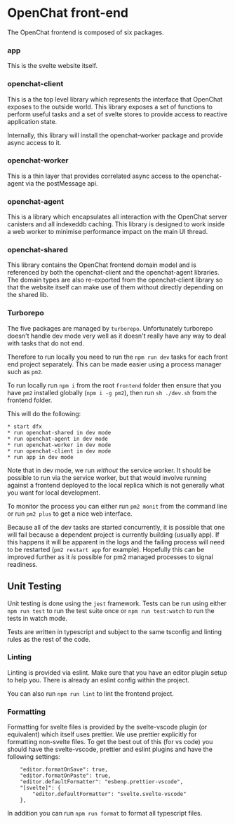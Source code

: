 # OpenChat front-end

The OpenChat frontend is composed of six packages.

### app

This is the svelte website itself.

### openchat-client

This is a the top level library which represents the interface that OpenChat exposes to the outside world. This library exposes a set of functions to perform useful tasks and a set of svelte stores to provide access to reactive application state.

Internally, this library will install the openchat-worker package and provide async access to it.

### openchat-worker

This is a thin layer that provides correlated async access to the openchat-agent via the postMessage api.

### openchat-agent

This is a library which encapsulates all interaction with the OpenChat server canisters and all indexeddb caching. This library is designed to work inside a web worker to minimise performance impact on the main UI thread.

### openchat-shared

This library contains the OpenChat frontend domain model and is referenced by both the openchat-client and the openchat-agent libraries. The domain types are also re-exported from the openchat-client library so that the website itself can make use of them without directly depending on the shared lib.

### Turborepo

The five packages are managed by `turborepo`. Unfortunately turborepo doesn't handle dev mode very well as it doesn't really have any way to deal with tasks that do not end.

Therefore to run locally you need to run the `npm run dev` tasks for each front end project separately. This can be made easier using a process manager such as `pm2`.

To run locally run `npm i` from the root `frontend` folder then ensure that you have `pm2` installed globally (`npm i -g pm2`), then run `sh ./dev.sh` from the frontend folder.

This will do the following:

    * start dfx
    * run openchat-shared in dev mode
    * run openchat-agent in dev mode
    * run openchat-worker in dev mode
    * run openchat-client in dev mode
    * run app in dev mode

Note that in dev mode, we run _without_ the service worker. It should be possible to run via the service worker, but that would involve running against a frontend deployed to the local replica which is not generally what you want for local development.

To monitor the process you can either run `pm2 monit` from the command line or run `pm2 plus` to get a nice web interface.

Because all of the dev tasks are started concurrently, it is possible that one will fail because a dependent project is currently building (usually app). If this happens it will be apparent in the logs and the failing process will need to be restarted (`pm2 restart app` for example). Hopefully this can be improved further as it _is_ possible for pm2 managed processes to signal readiness.

## Unit Testing

Unit testing is done using the `jest` framework. Tests can be run using either `npm run test` to run the test suite once or `npm run test:watch` to run the tests in watch mode.

Tests are written in typescript and subject to the same tsconfig and linting rules as the rest of the code.

### Linting

Linting is provided via eslint. Make sure that you have an editor plugin setup to help you. There is already an eslint config within the project.

You can also run `npm run lint` to lint the frontend project.

### Formatting

Formatting for svelte files is provided by the svelte-vscode plugin (or equivalent) which itself uses prettier. We use prettier explicitly for formatting non-svelte files. To get the best out of this (for vs code) you should have the svelte-vscode, prettier and eslint plugins and have the following settings:

```
    "editor.formatOnSave": true,
    "editor.formatOnPaste": true,
    "editor.defaultFormatter": "esbenp.prettier-vscode",
    "[svelte]": {
        "editor.defaultFormatter": "svelte.svelte-vscode"
    },
```

In addition you can run `npm run format` to format all typescript files.
